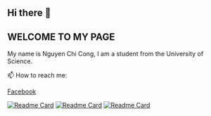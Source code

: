 ## Hi there 👋
## WELCOME TO MY PAGE
My name is Nguyen Chi Cong, I am a student from the University of Science.


📫 How to reach me:

[Facebook](https://www.facebook.com/profile.php?id=100020378081627)


[![Readme Card](https://github-readme-stats.vercel.app/api/pin/?username=chicongIT&repo=TicTacToe-SQR&theme=highcontrast&show_icons=true)](https://github.com/chicongIT/TicTacToe-SQR.git)
[![Readme Card](https://github-readme-stats.vercel.app/api/pin/?username=chicongIT&repo=Remote-Desktop&theme=tokyonight&show_icons=true)](https://github.com/chicongIT/Remote-Desktop.git)
[![Readme Card](https://github-readme-stats.vercel.app/api/pin/?username=chicongIT&repo=W3-BAND&theme=tokyonight&show_icons=true)](https://github.com/chicongIT/W3-BAND)
<!--
**chicongIT/chicongIT** is a ✨ _special_ ✨ repository because its `README.md` (this file) appears on your GitHub profile.

Here are some ideas to get you started:

- 🔭 I’m currently working on ...
- 🌱 I’m currently learning ...
- 👯 I’m looking to collaborate on ...
- 🤔 I’m looking for help with ...
- 💬 Ask me about ...
- 📫 How to reach me: ...
- 😄 Pronouns: ...
- ⚡ Fun fact: ...
-->
